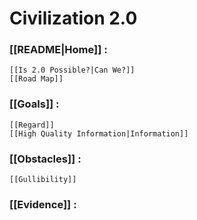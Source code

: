 # Civilization 2.0

### [[README|Home]]  	:
    [[Is 2.0 Possible?|Can We?]]  
    [[Road Map]]  
### [[Goals]]  :
    [[Regard]]  
    [[High Quality Information|Information]]  
### [[Obstacles]]  :
    [[Gullibility]]  
### [[Evidence]]  :
